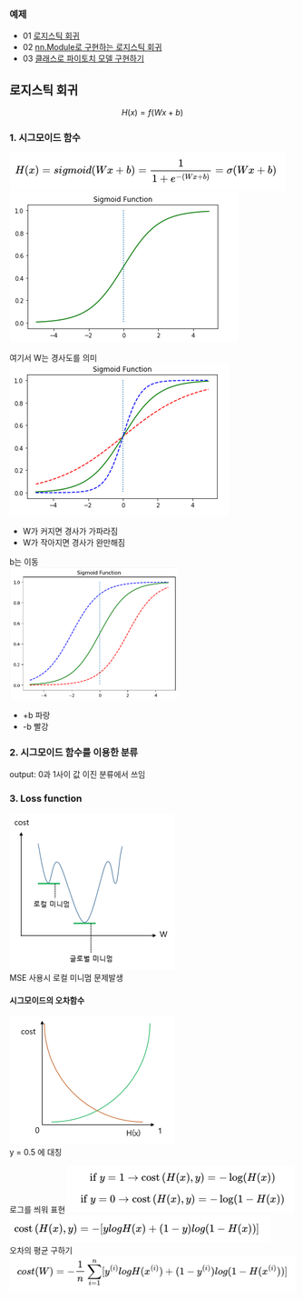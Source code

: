 ### 예제
- 01 [로지스틱 회귀](https://github.com/leeyejin1231/start-pytorch/blob/main/04.%EB%A1%9C%EC%A7%80%EC%8A%A4%ED%8B%B1%20%ED%9A%8C%EA%B7%80/04-01%20%EB%A1%9C%EC%A7%80%EC%8A%A4%ED%8B%B1%20%ED%9A%8C%EA%B7%80.ipynb)
- 02 [nn.Module로 구현하는 로지스틱 회귀](https://github.com/leeyejin1231/start-pytorch/blob/main/04.%EB%A1%9C%EC%A7%80%EC%8A%A4%ED%8B%B1%20%ED%9A%8C%EA%B7%80/04-02%20nn.Model%EB%A1%9C%20%EA%B5%AC%ED%98%84%ED%95%98%EB%8A%94%20%EB%A1%9C%EC%A7%80%EC%8A%A4%ED%8B%B1%20%ED%9A%8C%EA%B7%80.ipynb)
- 03 [클래스로 파이토치 모델 구현하기](https://github.com/leeyejin1231/start-pytorch/blob/main/04.%EB%A1%9C%EC%A7%80%EC%8A%A4%ED%8B%B1%20%ED%9A%8C%EA%B7%80/04-03%20%ED%81%B4%EB%9E%98%EC%8A%A4%EB%A1%9C%20%ED%8C%8C%EC%9D%B4%ED%86%A0%EC%B9%98%20%EB%AA%A8%EB%8D%B8%20%EA%B5%AC%ED%98%84%ED%95%98%EA%B8%B0.ipynb)

## 로지스틱 회귀

$$H(x) = f(Wx+b)$$

### 1. 시그모이드 함수

![Alt text](images/image.png)  
![Alt text](images/image-1.png)

여기서 W는 경사도를 의미  
![Alt text](images/image-2.png)

-   W가 커지면 경사가 가파라짐
-   W가 작아지면 경사가 완만해짐

b는 이동  
![Alt text](images/image-4.png)

-   +b 파랑
-   -b 빨강

### 2. 시그모이드 함수를 이용한 분류

output: 0과 1사이 값
이진 분류에서 쓰임

### 3. Loss function

![Alt text](images/image-3.png)  
MSE 사용시 로컬 미니멈 문제발생

#### 시그모이드의 오차함수

![Alt text](images/image-5.png)  
y = 0.5 에 대칭

로그를 씌워 표현
![Alt text](images/image-8.png)  
![Alt text](images/image-7.png)  
오차의 평균 구하기  
![Alt text](images/image-6.png)
